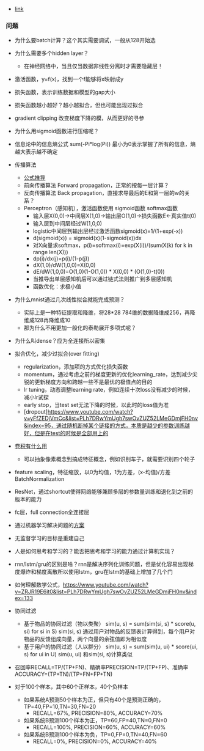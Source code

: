 - [link](https://github.com/dragen1860/Deep-Learning-with-TensorFlow-book)
### 问题
- 为什么要batch计算？这个其实需要调试，一般从128开始选
- 为什么需要多个hidden layer？
    - 在神经网络中，当且仅当数据非线性分离时才需要隐藏层！
- 激活函数，y=f(x)，找到一个f能够将x映射成y
- 损失函数，表示训练数据和模型的gap大小
- 损失函数越小越好？越小越拟合，但也可能出现过拟合
- gradient clipping 改变梯度下降的模，从而更好的寻参
- 为什么用sigmoid函数进行压缩呢？
- 信息论中的信息熵公式 sum(-Pi*log(Pi)) 最小为0表示掌握了所有的信息，熵越大表示越不确定
- 传播算法 
    - [公式推导](https://www.youtube.com/watch?v=rq-UMTcI6Tk&list=PLh7DRwYmUgh7swOvZUZ52LMeGDmjFH0nv&index=68)
    - 前向传播算法 Forward propagation，正常的按每一层计算？
    - 反向传播算法 Back propagation，直接求导最后的E和第一层的w的关系？
    - Perceptron（感知机），激活函数使用 sigmoid函数 softmax函数
        - 输入层X(0,0)->中间层X(1,0)->输出层O(1,0)->损失函数E<-真实值t(0)
        - 输入层到中间层经过W(1,0,0)
        - logistic中间层到输出层经过激活函数sigmoid(x)=1/(1+exp(-x))
        - d(sigmoid(x)) = sigmoid(x)(1-sigmoid(x))dx
        - 对X向量求softmax，p(i)=softmax(i)=exp(X(i))/(sum(X(k) for k in range len(X)))
        - dp(i)/dx(j)=p(i)/(1-p(j))
        - dX(1,0)/dW(1,0,0)=X(0,0)
        - dE/dW(1,0,0)=O(1,0)(1-O(1,0)) * X(0,0) * (O(1,0)-t(0))
        - 当推导出单层感知机后可以通过链式法则推广到多层感知机
        - 函数优化：求极小值
- 为什么mnist通过几次线性拟合就能完成预测？
    - 实际上是一种特征提取和降维，将28*28 784维的数据降维成256，再降维成128再降维成10
    - 那为什么不用更加一般化的泰勒展开多项式呢？
- 为什么叫dense？应为全连接所以密集
- 拟合优化，减少过拟合(over fitting)
    - regularization，添加项的方式优化损失函数
    - momentum，通过考虑之前的梯度更新的优化learning_rate，达到减少尖锐的更新梯度方向和跨越一些不是最优的极值点的目的
    - lr tuning，动态调整learning rate，例如连续十次loss没有减少的时候，减小lr试探
    - early stop，当test set无法下降的时候，以此时的loss值为准
    - [dropout]https://www.youtube.com/watch?v=yFfZEDjVmCc&list=PLh7DRwYmUgh7swOvZUZ52LMeGDmjFH0nv&index=95，通过随机断掉某个链接的方式，本质是越少的参数训练越好，但是在test的时候是全部用上的
- [卷积有什么用](https://www.youtube.com/watch?v=_FZ591_x2sY&list=PLh7DRwYmUgh7swOvZUZ52LMeGDmjFH0nv&index=97)
    - 可以抽象像素概念到搞成特征概念，例如识别车子，就需要识别四个轮子
- feature scaling，特征缩放，以0为均值，1为方差，(x-均值)/方差 BatchNormalization
- ResNet，通过shortcut使得网络能够兼顾多层的参数量训练和退化到之前的版本的能力
- fc层，full connection全连接层
- 通过机器学习解决问题的[方案](https://www.youtube.com/watch?v=9rGDGuZ_erQ&list=PLh7DRwYmUgh7swOvZUZ52LMeGDmjFH0nv&index=116)
- 无监督学习的目标是重建自己
- 人是如何思考和学习的？能否把思考和学习的能力通过计算机实现？
- rnn/lstm/gru的区别是啥？rnn是解决序列化训练问题，但是优化容易出现梯度爆炸和梯度离散所以使用lstm，gru在lstm的基础上增加了几个门
- 如何理解数学公式，https://www.youtube.com/watch?v=ZRJR19E6it0&list=PLh7DRwYmUgh7swOvZUZ52LMeGDmjFH0nv&index=133

- 协同过滤
    - 基于物品的协同过滤（物以类聚）
    sim(u, s) = sum(sim(si, s) * score(u, si) for si in S)
    sim(si, s) 通过用户对物品的反馈表计算得到，每个用户对物品的反馈组成向量，两个向量的余弦值即为相似度
    - 基于用户的协同过滤（人以群分）
    sim(u, s) = sum(sim(u, ui) * score(ui, s) for ui in U)
    sim(u, ui) 和sim(si, s)计算类似
- 召回率RECALL=TP/(TP+FN)、精确率PRECISION=TP/(TP+FP)、准确率ACCURACY=(TP+TN)/(TP+FN+FP+TN)
- 对于100个样本，其中60个正样本，40个负样本
    - 如果系统A预测50个样本为正，但只有40个是预测正确的，TP=40,FP=10,TN=30,FN=20
        - RECALL=67%, PRECISION=80%, ACCURACY=70%
    - 如果系统B预测100个样本为正，TP=60,FP=40,TN=0,FN=0
        - RECALL=100%, PRECISION=60%, ACCURACY=60%
    - 如果系统B预测100个样本为负，TP=0,FP=0,TN=40,FN=60
        - RECALL=0%, PRECISION=0%, ACCURACY=40%
    
    
    
    
    
    
    
    
    
    
    
    
    
    
    
    
    